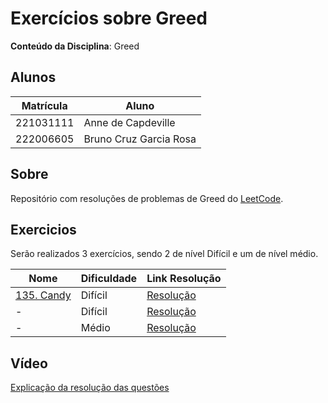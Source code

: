 
# Exercícios sobre Greed

**Conteúdo da Disciplina**: Greed<br>

## Alunos

|Matrícula | Aluno |
| -- | -- |
| 221031111  | Anne de Capdeville |
| 222006605  | Bruno Cruz Garcia Rosa |

## Sobre 
Repositório com resoluções de problemas de Greed do [LeetCode](https://leetcode.com/).

## Exercicios

Serão realizados 3 exercícios, sendo 2 de nível Difícil e um de nível médio.

|Nome | Dificuldade | Link Resolução |
| -- | -- | -- |
| [135. Candy](https://leetcode.com/problems/candy/description/) | Difícil | [Resolução]() |
|- | Difícil | [Resolução]() |
|- | Médio | [Resolução]() |

## Vídeo 
[Explicação da resolução das questões]()
